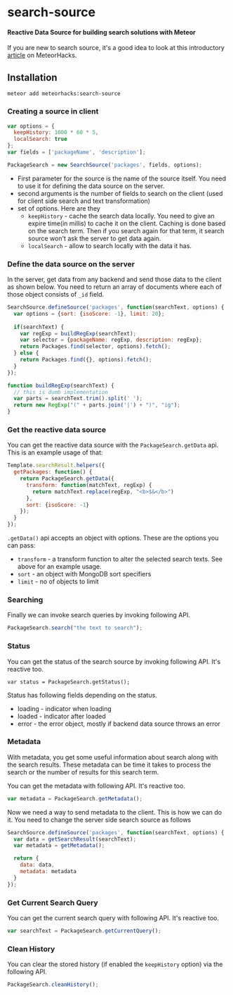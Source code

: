 search-source
=============

#### Reactive Data Source for building search solutions with Meteor

If you are new to search source, it's a good idea to look at this introductory [article](https://meteorhacks.com/implementing-an-instant-search-solution-with-meteor.html) on MeteorHacks. 

## Installation

~~~
meteor add meteorhacks:search-source
~~~

### Creating a source in client

~~~js
var options = {
  keepHistory: 1000 * 60 * 5,
  localSearch: true
};
var fields = ['packageName', 'description'];

PackageSearch = new SearchSource('packages', fields, options);
~~~

* First parameter for the source is the name of the source itself. You need to use it for defining the data source on the server.
* second arguments is the number of fields to search on the client (used for client side search and text transformation)
* set of options. Here are they
    * `keepHistory` - cache the search data locally. You need to give an expire time(in millis) to cache it on the client. Caching is done based on the search term. Then if you search again for that term, it search source won't ask the server to get data again.
    * `localSearch` - allow to search locally with the data it has.

### Define the data source on the server

In the server, get data from any backend and send those data to the client as shown below. You need to return an array of documents where each of those object consists of `_id` field.

~~~js
SearchSource.defineSource('packages', function(searchText, options) {
  var options = {sort: {isoScore: -1}, limit: 20};
  
  if(searchText) {
    var regExp = buildRegExp(searchText);
    var selector = {packageName: regExp, description: regExp};
    return Packages.find(selector, options).fetch();
  } else {
    return Packages.find({}, options).fetch();
  }
});

function buildRegExp(searchText) {
  // this is dumb implementation
  var parts = searchText.trim().split(' ');
  return new RegExp("(" + parts.join('|') + ")", "ig");
}
~~~

### Get the reactive data source

You can get the reactive data source with the `PackageSearch.getData` api. This is an example usage of that:

~~~js
Template.searchResult.helpers({
  getPackages: function() {
    return PackageSearch.getData({
      transform: function(matchText, regExp) {
        return matchText.replace(regExp, "<b>$&</b>")
      },
      sort: {isoScore: -1}
    });
  }
});
~~~

`.getData()` api accepts an object with options. These are the options you can pass:

* `transform` - a transform function to alter the selected search texts. See above for an example usage.
* `sort` - an object with MongoDB sort specifiers
* `limit` - no of objects to limit

### Searching

Finally we can invoke search queries by invoking following API.

~~~js
PackageSearch.search("the text to search");
~~~

### Status

You can get the status of the search source by invoking following API. It's reactive too.

~~~
var status = PackageSearch.getStatus();
~~~

Status has following fields depending on the status.

* loading - indicator when loading
* loaded - indicator after loaded
* error - the error object, mostly if backend data source throws an error

### Metadata

With metadata, you get some useful information about search along with the search results. These metadata can be time it takes to process the search or the number of results for this search term.

You can get the metadata with following API. It's reactive too.

~~~js
var metadata = PackageSearch.getMetadata();
~~~

Now we need a way to send metadata to the client. This is how we can do it. You need to change the server side search source as follows

~~~js
SearchSource.defineSource('packages', function(searchText, options) {
  var data = getSearchResult(searchText);
  var metadata = getMetadata();

  return {
    data: data,
    metadata: metadata
  }
});
~~~

### Get Current Search Query

You can get the current search query with following API. It's reactive too.

~~~js
var searchText = PackageSearch.getCurrentQuery();
~~~

### Clean History

You can clear the stored history (if enabled the `keepHistory` option) via the following API.

~~~js
PackageSearch.cleanHistory();
~~~
